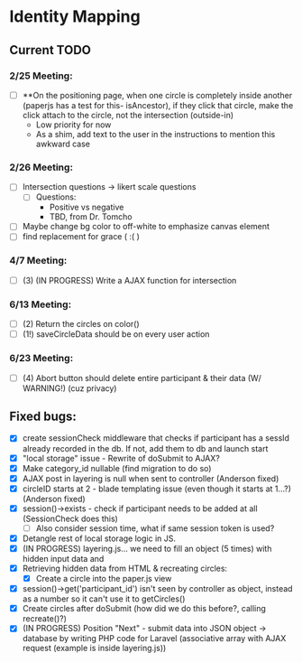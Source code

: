 # Identity Mapping 

## Current TODO

### 2/25 Meeting:
  - [ ] **On the positioning page, when one circle is completely inside another (paperjs has a test for this- isAncestor), if they click that circle, make the click attach to the circle, not the intersection (outside-in)
    - Low priority for now
    - As a shim, add text to the user in the instructions to mention this awkward case
    
### 2/26 Meeting: 
  - [ ] Intersection questions -> likert scale questions
    - [ ] Questions:
      - Positive vs negative
      - TBD, from Dr. Tomcho
  - [ ] Maybe change bg color to off-white to emphasize canvas element
  - [ ] find replacement for grace ( :( )
  
### 4/7 Meeting:
- [ ] (3) (IN PROGRESS) Write a AJAX function for intersection
    
### 6/13 Meeting:
- [ ] (2) Return the circles on color()
- [ ] (1!) saveCircleData should be on every user action

### 6/23 Meeting: 
- [ ] (4) Abort button should delete entire participant & their data (W/ WARNING!) (cuz privacy)

## Fixed bugs:
  - [x] create sessionCheck middleware that checks if participant has a sessId already recorded in the db. If not, add them to db and launch start
  - [x] "local storage" issue - Rewrite of doSubmit to AJAX?
  - [x] Make category_id nullable (find migration to do so)
  - [x] AJAX post in layering is null when sent to controller (Anderson fixed)
  - [x] circleID starts at 2 - blade templating issue (even though it starts at 1...?) (Anderson fixed)
  - [x] session()->exists - check if participant needs to be added at all (SessionCheck does this)
    - [ ] Also consider session time, what if same session token is used?
  - [x] Detangle rest of local storage logic in JS.
  - [x] (IN PROGRESS) layering.js... we need to fill an object (5 times) with hidden input data and 
- [x] Retrieving hidden data from HTML & recreating circles:
    - [x] Create a circle into the paper.js view 
- [x] session()->get('participant_id') isn't seen by controller as object, instead as a number so it can't use it to getCircles()
- [x] Create circles after doSubmit (how did we do this before?, calling recreate()?)
- [x] (IN PROGRESS) Position "Next" - submit data into JSON object -> database by writing PHP code for Laravel (associative array with AJAX request (example is inside layering.js))
